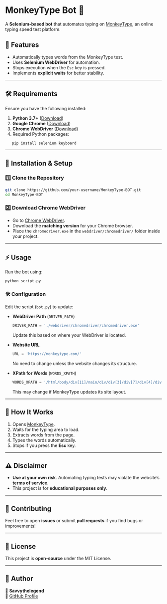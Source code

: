 # **MonkeyType Bot 🚀**
A **Selenium-based bot** that automates typing on [MonkeyType](https://monkeytype.com/), an online typing speed test platform.  

## **📌 Features**
- Automatically types words from the MonkeyType test.  
- Uses **Selenium WebDriver** for automation.  
- Stops execution when the `Esc` key is pressed.  
- Implements **explicit waits** for better stability.  

---

## **🛠️ Requirements**
Ensure you have the following installed:  

1. **Python 3.7+** ([Download](https://www.python.org/downloads/))  
2. **Google Chrome** ([Download](https://www.google.com/chrome/))  
3. **Chrome WebDriver** ([Download](https://sites.google.com/chromium.org/driver/))  
4. Required Python packages:  

```bash
   pip install selenium keyboard
   ```
---

## **🚀 Installation & Setup**
### **1️⃣ Clone the Repository**
```bash
git clone https://github.com/your-username/MonkeyType-BOT.git
cd MonkeyType-BOT
```

### **2️⃣ Download Chrome WebDriver**
- Go to [Chrome WebDriver](https://sites.google.com/chromium.org/driver/).  
- Download the **matching version** for your Chrome browser.  
- Place the `chromedriver.exe` in the `webdriver/chromedriver/` folder inside your project.  

---

## **⚡ Usage**
Run the bot using:  

```bash
python script.py
```

### **🛠️ Configuration**
Edit the script (`bot.py`) to update:  

- **WebDriver Path** (`DRIVER_PATH`)  
  ```python
  DRIVER_PATH = './webdriver/chromedriver/chromedriver.exe'
  ```
  Update this based on where your WebDriver is located.  

- **Website URL**  
  ```python
  URL = 'https://monkeytype.com/'
  ```
  No need to change unless the website changes its structure.  

- **XPath for Words** (`WORDS_XPATH`)  
  ```python
  WORDS_XPATH = '/html/body/div[11]/main/div/div[3]/div[7]/div[4]/div'
  ```
  This may change if MonkeyType updates its site layout.  

---

## **🎯 How It Works**
1. Opens [MonkeyType](https://monkeytype.com/).  
2. Waits for the typing area to load.  
3. Extracts words from the page.  
4. Types the words automatically.  
5. Stops if you press the **Esc** key.  

---

## **⚠️ Disclaimer**
- **Use at your own risk**. Automating typing tests may violate the website’s **terms of service**.  
- This project is for **educational purposes only**.  

---

## **🤝 Contributing**
Feel free to open **issues** or submit **pull requests** if you find bugs or improvements!  

---

## **📜 License**
This project is **open-source** under the MIT License.  

---

## **🔗 Author**
👤 **Savvythelegend**  
🔗 [GitHub Profile](https://github.com/Savvythelegend)  

